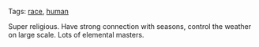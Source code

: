 Tags: [race](Races), [human](Humans)

Super religious. Have strong connection with seasons, control the weather on large scale. Lots of elemental masters. 